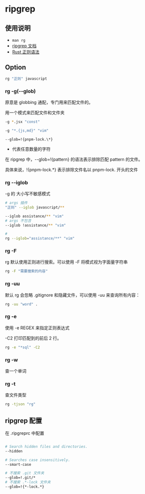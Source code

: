 # ripgrep

## 使用说明

- `man rg`
- [ripgrep 文档](https://github.com/BurntSushi/ripgrep/blob/master/GUIDE.md)
- [Rust 正则语法](https://docs.rs/regex/1.9.5/regex/#syntax)

## Option

```bash
rg "正则" javascript
```

### rg -g(--glob)

原意是 globbing 通配，专门用来匹配文件的。

用一个模式来匹配文件和文件夹

```bash
-g *.jsx "const"

-g "*.{js,md}" "vim"
```

`--glob=!{pnpm-lock.\*}`

- 代表任意数量的字符

在 ripgrep 中，--glob=!{pattern} 的语法表示排除匹配 pattern 的文件。

具体来说，!{pnpm-lock.\*} 表示排除文件名以 pnpm-lock. 开头的文件

### rg --iglob

-g 的 大小写不敏感模式

```bash
# args 插件
"正则" --iglob javascript/**

--iglob assistance/** "vim"
# args 不包含
--iglob !assistance/** "vim"

#
rg --iglob="assistance/**" "vim"
```

### rg -F

rg 默认使用正则进行搜索。可以使用 -F 将模式视为字面量字符串

```bash
rg -F "需要搜索的内容"
```

### rg -uu

默认 rg 会忽略 .gitignore 和隐藏文件，可以使用 -uu 来查询所有内容：

```bash
rg -uu "word" .
```

### rg -e

使用 -e REGEX 来指定正则表达式

-C2 打印匹配到的前后 2 行。

```bash
rg -e "*sql" -C2
```

### rg -w

查一个单词

### rg -t

查文件类型

```bash
rg -tjson "rg"

```

## ripgrep 配置

在 .ripgreprc 中配置

```bash

# Search hidden files and directories.
--hidden

# Searches case insensitively.
--smart-case

# 不搜索 .git 文件夹
--glob=!.git/*
# 不搜索 .*-lock 文件夹
--glob=!{*-lock.*}

```
